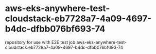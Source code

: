 # aws-eks-anywhere-test-cloudstack-eb7728a7-4a09-4697-b4dc-dfbb076bf693-74
repository for use with E2E test job aws-eks-anywhere-test-cloudstack:eb7728a7-4a09-4697-b4dc-dfbb076bf693-74
